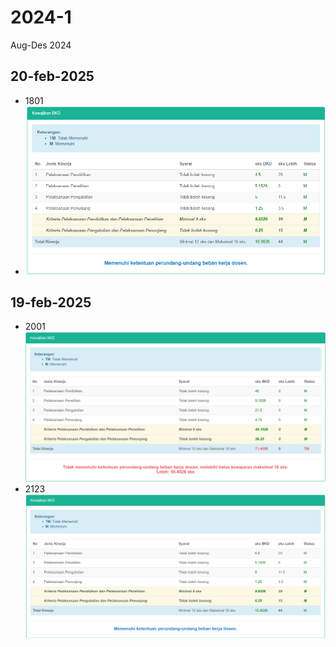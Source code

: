 # 2024-1
Aug-Des 2024


## 20-feb-2025
+ 1801
+ ![](bkd_simpan_permanen_20250220_1801.png)

## 19-feb-2025
+ 2001
![](bkd_20250219_2005.png)
+ 2123
![](bkd_20250219_2123.png)
